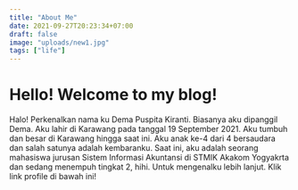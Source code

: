 ```yaml
---
title: "About Me"
date: 2021-09-27T20:23:34+07:00
draft: false
image: "uploads/new1.jpg"
tags: ["life"]
---
```


# Hello! Welcome to my blog!
Halo!
Perkenalkan nama ku Dema Puspita Kiranti. Biasanya aku dipanggil Dema. Aku lahir di Karawang pada tanggal 19 September 2021. Aku tumbuh dan besar di Karawang hingga saat ini. Aku anak ke-4 dari 4 bersaudara dan salah satunya adalah kembaranku. Saat ini, aku adalah seorang mahasiswa jurusan Sistem Informasi Akuntansi di STMIK Akakom Yogyakrta dan sedang menempuh tingkat 2, hihi.
Untuk mengenalku lebih lanjut. Klik link profile di bawah ini!
